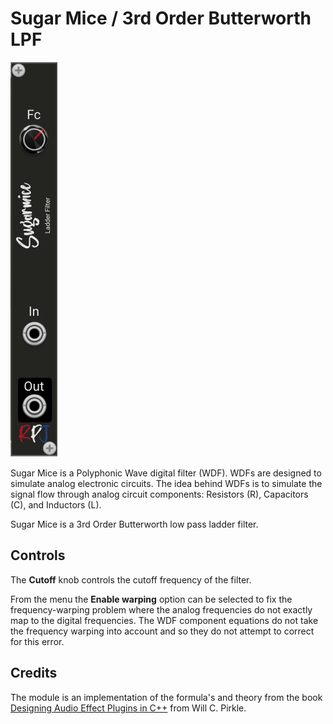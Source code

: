 # Sugar Mice / 3rd Order Butterworth LPF <a name="sugarmice"></a>
![sugarmice image](./sugarmice.png)

Sugar Mice is a Polyphonic Wave digital filter (WDF). WDFs are designed to simulate analog electronic circuits. The idea behind WDFs is to simulate the signal flow through analog circuit components: Resistors (R),  Capacitors (C), and Inductors (L).

Sugar Mice is a 3rd Order Butterworth low pass ladder filter. 


## Controls
The **Cutoff** knob controls the cutoff frequency of the filter.

From the menu the **Enable warping** option can be selected to fix the frequency-warping problem where the analog frequencies do not exactly  map to the digital frequencies. The WDF component equations do not take the frequency warping into account and so they do not attempt to correct for this error.

## Credits
The module is an implementation of the formula's and theory from the book [Designing Audio Effect Plugins in C++](https://www.amazon.co.uk/Designing-Software-Synthesizer-Plugins-Audio/dp/0367510464) from Will C. Pirkle.